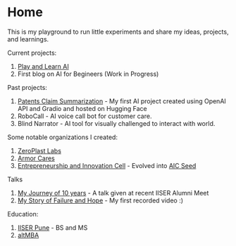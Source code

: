# Home
This is my playground to run little experiments and share my ideas, projects, and learnings.

Current projects:
1. [Play and Learn AI](https://aditya-kabra.github.io/PLAI/)
2. First blog on AI for Begineers (Work in Progress)

Past projects:
1. [Patents Claim Summarization](https://huggingface.co/spaces/adityakabra/Patent-AI-V1) - My first AI project created using OpenAI API and Gradio and hosted on Hugging Face
2. RoboCall - AI voice call bot for customer care.
3. Blind Narrator - AI tool for visually challenged to interact with world. 

Some notable organizations I created:
1. [ZeroPlast Labs](https://www.zeroplastlabs.com/)
2. [Armor Cares](https://adityakabra47.wixsite.com/armorcare)
3. [Entrepreneurship and Innovation Cell](https://eiciiserpune.wordpress.com/) - Evolved into [AIC Seed](https://seedforstartup.in/)

Talks
1. [My Journey of 10 years](https://www.youtube.com/live/rHtG5lr45Js?si=xI0bNMh399q5q11C&t=4639) - A talk given at recent IISER Alumni Meet
2. [My Story of Failure and Hope](https://vimeo.com/801135649) - My first recorded video :)

Education:
1. [IISER Pune](https://www.iiserpune.ac.in/) - BS and MS
2. [altMBA](https://altmba.com/)
